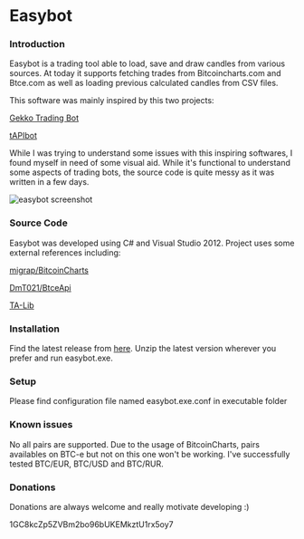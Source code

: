 Easybot
=======

### Introduction

Easybot is a trading tool able to load, save and draw candles from various sources. At today it supports fetching trades from Bitcoincharts.com and Btce.com as well as loading previous calculated candles from CSV files.

This software was mainly inspired by this two projects:

[Gekko Trading Bot](https://github.com/askmike/gekko)

[tAPIbot](https://github.com/askmike/gekko)

While I was trying to understand some issues with this inspiring softwares, I found myself in need of some visual aid. While it's functional to understand some aspects of trading bots, the source code is quite messy as it was written in a few days.

![easybot screenshot](https://raw.github.com/codingdna2/easybot/master/easybot/images/Screenshot01.png "Easybot")

### Source Code

Easybot was developed using C# and Visual Studio 2012. Project uses some external references including:

[migrap/BitcoinCharts](https://github.com/migrap/BitcoinCharts)

[DmT021/BtceApi](https://github.com/DmT021/BtceApi)

[TA-Lib](http://ta-lib.org/)

### Installation

Find the latest release from [here](https://github.com/codingdna2/easybot/tree/master/release). Unzip the latest version wherever you prefer and run easybot.exe.

### Setup

Please find configuration file named easybot.exe.conf in executable folder

### Known issues

No all pairs are supported. Due to the usage of BitcoinCharts, pairs availables on BTC-e but not on this one won't be working. I've successfully tested BTC/EUR, BTC/USD and BTC/RUR.

### Donations

Donations are always welcome and really motivate developing :)

1GC8kcZp5ZVBm2bo96bUKEMkztU1rx5oy7

